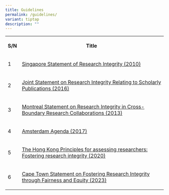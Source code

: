 ```yaml
---
title: Guidelines
permalink: /guidelines/
variant: tiptap
description: ""
---
```

<table style="minWidth: 50px">
<colgroup>
<col>
<col>
</colgroup>
<tbody>
<tr>
<th rowspan="1" colspan="1">
<p>S/N</p>
</th>
<th rowspan="1" colspan="1">
<p>Title</p>
</th>
</tr>
<tr>
<td rowspan="1" colspan="1">
<p>1</p>
</td>
<td rowspan="1" colspan="1">
<p><a href="https://wcrif.org/guidance/singapore-statement" rel="noopener noreferrer nofollow" target="_blank">Singapore Statement of Research Integrity (2010)</a>
</p>
</td>
</tr>
<tr>
<td rowspan="1" colspan="1">
<p>2</p>
</td>
<td rowspan="1" colspan="1">
<p><a href="https://research.ntu.edu.sg/rieo/RI/Documents/Joint%20statement%20on%20research%20integrity%20relating%20to%20scholarly%20publications.pdf" rel="noopener noreferrer nofollow" target="_blank">Joint Statement on Research Integrity Relating to Scholarly Publications (2016)</a>
</p>
</td>
</tr>
<tr>
<td rowspan="1" colspan="1">
<p>3</p>
</td>
<td rowspan="1" colspan="1">
<p><a href="https://safe.menlosecurity.com/doc/docview/viewer/docN076CDEB8E9F4048434a9a64eac385a40f11946f01add798832f6fefe4cb0861dd5f101a1c69a" rel="noopener nofollow" target="_blank">Montreal Statement on Research Integrity in Cross-Boundary Research Collaborations (2013)</a>
</p>
</td>
</tr>
<tr>
<td rowspan="1" colspan="1">
<p>4</p>
</td>
<td rowspan="1" colspan="1">
<p><a href="https://www.wcrif.org/guidance/amsterdam-agenda" rel="noopener nofollow" target="_blank">Amsterdam Agenda (2017)</a>
</p>
</td>
</tr>
<tr>
<td rowspan="1" colspan="1">
<p>5</p>
</td>
<td rowspan="1" colspan="1">
<p><a href="https://safe.menlosecurity.com/doc/docview/viewer/docN076CDEB8E9F4fc5ead48762bede4fc06946c9658f9a3cfe1008a10e8996a580b4622bed03316" rel="noopener nofollow" target="_blank">The Hong Kong Principles for assessing researchers: Fostering research integrity (2020)</a>
</p>
</td>
</tr>
<tr>
<td rowspan="1" colspan="1">
<p>6</p>
</td>
<td rowspan="1" colspan="1">
<p><a href="https://www.nature.com/articles/d41586-023-00855-y" rel="noopener nofollow" target="_blank">Cape Town Statement on Fostering Research Integrity through Fairness and Equity (2023)</a>
</p>
</td>
</tr>
</tbody>
</table>
<p></p>
